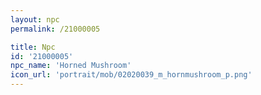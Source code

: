```yaml
---
layout: npc
permalink: /21000005

title: Npc
id: '21000005'
npc_name: 'Horned Mushroom'
icon_url: 'portrait/mob/02020039_m_hornmushroom_p.png'
---
```

